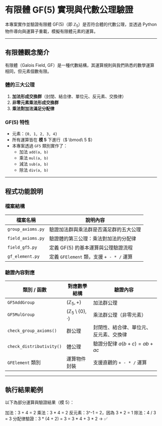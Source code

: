 #  有限體 GF(5) 實現與代數公理驗證

本專案實作並驗證有限體 $\text{GF}(5)$（即 $\mathbb{Z}_5$）是否符合體的代數公理，並透過 Python 物件導向與運算子重載，模擬有限體元素的運算。

---

## 有限體觀念簡介

有限體（Galois Field, GF）是一種代數結構，其運算規則與我們熟悉的數學運算相同，但元素個數有限。

### 體的三大公理

1. **加法形成交換群**（封閉、結合律、單位元、反元素、交換律）
2. **非零元素乘法形成交換群**
3. **乘法對加法滿足分配律**

### GF(5) 特性

- 元素：`{0, 1, 2, 3, 4}`
- 所有運算皆在 **模 5** 下進行（$ \bmod\ 5 $）
- 本專案透過 `GF5` 類別實作了：
  - 加法 `add(a, b)`
  - 乘法 `mul(a, b)`
  - 減法 `sub(a, b)`
  - 除法 `div(a, b)`

---

##  程式功能說明

### 檔案結構

| 檔案名稱            | 說明內容                                 |
|---------------------|------------------------------------------|
| `group_axioms.py`   | 驗證加法群與乘法群是否滿足群的五大公理     |
| `field_axioms.py`   | 驗證體的第三公理：乘法對加法的分配律       |
| `field_gf5.py`      | 定義 GF(5) 的基本運算與公理驗證流程       |
| `gf_element.py`     | 定義 `GFElement` 類，支援 `+ - * /` 運算  |

###  驗證內容對應

| 類別 / 函數            | 對應數學結構                 | 驗證內容                         |
|------------------------|------------------------------|----------------------------------|
| `GF5AddGroup`          | $(\mathbb{Z}_5, +)$          | 加法群公理                       |
| `GF5MulGroup`          | $(\mathbb{Z}_5 \setminus \{0\}, \cdot)$ | 乘法群公理（非零元素） |
| `check_group_axioms()` | 群公理                        | 封閉性、結合律、單位元、反元素、交換律 |
| `check_distributivity()` | 體公理                       | 驗證分配律 $a(b+c) = ab + ac$     |
| `GFElement` 類別       | 運算物件封裝                 | 支援直觀的 `+ - * /` 運算         |

---

##  執行結果範例

以下為部分運算與驗證結果（模 5）：

加法：3 + 4 = 2
乘法：3 * 4 = 2
反元素：3^-1 = 2，因為 3 * 2 = 1
除法：4 / 3 = 3
分配律驗證：3 * (4 + 2) = 3 = 3 * 4 + 3 * 2 → ✅


